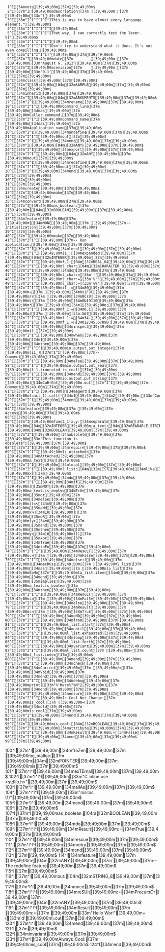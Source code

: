      1^I[34mnote[39;49;00m[37m[39;49;00m$
     2^I[37m^I[39;49;00mdescription[37m [39;49;00m:[37m [39;49;00m[33m"[[39;49;00m$
     3^I[33m^I^I^I^I^I^IThis is use to have almost every language element."[39;49;00m$
     4^I[33m^I^I^I^I^I^I[39;49;00m$
     5^I[33m^I^I^I^I^I^IThat way, I can correctly test the lexer. %]"[39;49;00m$
     6^I[33m^I^I^I^I^I^I[39;49;00m$
     7^I[33m^I^I^I^I^I^IDon't try to understand what it does. It's not even compilling.[39;49;00m$
     8^I[33m^I^I^I^I^I]"[39;49;00m[37m[39;49;00m$
     9^I[37m^I[39;49;00mdate[37m        [39;49;00m:[37m [39;49;00m[33m"August 6, 2013"[39;49;00m[37m[39;49;00m$
    10^I[37m^I[39;49;00mrevision[37m    [39;49;00m:[37m [39;49;00m[33m"0.1"[39;49;00m[37m[39;49;00m$
    11^I[37m[39;49;00m$
    12^I[34mclass[39;49;00m[37m[39;49;00m$
    13^I[37m^I[39;49;00m[04m[32mSAMPLE[39;49;00m[37m[39;49;00m$
    14^I[37m[39;49;00m$
    15^I[34minherit[39;49;00m[37m[39;49;00m$
    16^I[37m^I[39;49;00m[04m[32mARGUMENTS[39;49;00m[37m[39;49;00m$
    17^I[37m^I^I[39;49;00m[34mrename[39;49;00m[37m[39;49;00m$
    18^I[37m^I^I^I[39;49;00mCommand_line[37m [39;49;00m[34mas[39;49;00m[37m [39;49;00mCaller_command,[37m[39;49;00m$
    19^I[37m^I^I^I[39;49;00mcommand_name[37m [39;49;00m[34mas[39;49;00m[37m [39;49;00mApplication_name[37m[39;49;00m$
    20^I[37m^I^I[39;49;00m[34mundefine[39;49;00m[37m[39;49;00m$
    21^I[37m^I^I^I[39;49;00mout[37m[39;49;00m$
    22^I[37m^I^I[39;49;00m[34mend[39;49;00m[37m[39;49;00m$
    23^I[37m^I[39;49;00m[04m[32mANY[39;49;00m[37m[39;49;00m$
    24^I[37m^I^I[39;49;00m[34mexport[39;49;00m[37m[39;49;00m$
    25^I[37m^I^I^I[39;49;00m{[04m[32mANY[39;49;00m}[37m [39;49;00mout[37m[39;49;00m$
    26^I[37m^I^I[39;49;00m[34mredefine[39;49;00m[37m[39;49;00m$
    27^I[37m^I^I^I[39;49;00mout[37m[39;49;00m$
    28^I[37m^I^I[39;49;00m[34mend[39;49;00m[37m[39;49;00m$
    29^I[37m[39;49;00m$
    30^I[37m[39;49;00m$
    31^I[37m[39;49;00m$
    32^I[34mcreate[39;49;00m[37m[39;49;00m$
    33^I[37m^I[39;49;00mmake[37m[39;49;00m$
    34^I[37m[39;49;00m$
    35^I[34mconvert[39;49;00m[37m[39;49;00m$
    36^I[37m^I[39;49;00mas_boolean:[37m [39;49;00m{[04m[32mBOOLEAN[39;49;00m}[37m[39;49;00m$
    37^I[37m[39;49;00m$
    38^I[34mfeature[39;49;00m[37m [39;49;00m{[34mNONE[39;49;00m}[37m [39;49;00m[37m-- Initialization[39;49;00m[37m[39;49;00m$
    39^I[37m[39;49;00m$
    40^I[37m^I[39;49;00mmake[37m[39;49;00m$
    41^I[37m^I^I^I[39;49;00m[37m-- Run application.[39;49;00m[37m[39;49;00m$
    42^I[37m^I^I[39;49;00m[34mlocal[39;49;00m[37m[39;49;00m$
    43^I[37m^I^I^I[39;49;00mi1_:[34mexpanded[39;49;00m[37m [39;49;00m[04m[32mINTEGER[39;49;00m[37m[39;49;00m$
    44^I[37m^I^I^I[39;49;00mf_1:[04m[32mREAL_64[39;49;00m[37m[39;49;00m$
    45^I[37m^I^I^I[39;49;00ml_char:[04m[32mCHARACTER_8[39;49;00m[37m[39;49;00m$
    46^I[37m^I^I[39;49;00m[34mdo[39;49;00m[37m[39;49;00m$
    47^I[37m^I^I^I[39;49;00ml_char:=[33m'!'[39;49;00m[37m[39;49;00m$
    48^I[37m^I^I^I[39;49;00ml_char:=[33m'%''[39;49;00m[37m[39;49;00m$
    49^I[37m^I^I^I[39;49;00ml_char:=[33m'%%'[39;49;00m[37m[39;49;00m$
    50^I[37m^I^I^I[39;49;00mi1_:=[34m80[39;49;00m[37m [39;49;00m-[37m [39;49;00m[34m0x2F0C[39;49;00m[37m [39;49;00m//[37m [39;49;00m[34m0C70[39;49;00m[37m [39;49;00m\\[37m [39;49;00m[34m0b10110[39;49;00m[37m [39;49;00m*[37m [39;49;00m[34m1[39;49;00m;[37m[39;49;00m$
    51^I[37m^I^I^I[39;49;00mf_1:=[34m0.1[39;49;00m[37m [39;49;00m/[37m [39;49;00m[34m.567[39;49;00m[37m[39;49;00m$
    52^I[37m^I^I^I[39;49;00mf_1:=[34m34.[39;49;00m[37m[39;49;00m$
    53^I[37m^I^I^I[39;49;00mf_1:=[34m12345.67890[39;49;00m[37m[39;49;00m$
    54^I[37m^I^I^I[39;49;00m[34minspect[39;49;00m[37m [39;49;00mi1_[37m[39;49;00m$
    55^I[37m^I^I^I[39;49;00m[34mwhen[39;49;00m[37m [39;49;00m[34m1[39;49;00m[37m [39;49;00m[34mthen[39;49;00m[37m[39;49;00m$
    56^I[37m^I^I^I^I[39;49;00mio.output.put_integer[37m [39;49;00m(i1_)[37m^I^I[39;49;00m[37m-- Comment[39;49;00m[37m[39;49;00m$
    57^I[37m^I^I^I[39;49;00m[34melse[39;49;00m[37m[39;49;00m$
    58^I[37m^I^I^I^I[39;49;00mio.output.put_real[37m [39;49;00m(f_1.truncated_to_real)[37m[39;49;00m$
    59^I[37m^I^I^I[39;49;00m[34mend[39;49;00m[37m[39;49;00m$
    60^I[37m^I^I^I[39;49;00mio.output.put_string[37m [39;49;00m([34mCuRrEnt[39;49;00m.out)[37m^I^I[39;49;00m[37m-- Comment[39;49;00m[37m[39;49;00m$
    61^I[37m^I^I^I[39;49;00m([34magent[39;49;00m[37m [39;49;00mfunct_1).call([[34m1[39;49;00m,[34m2[39;49;00m,[33m"Coucou"[39;49;00m])[37m[39;49;00m$
    62^I[37m^I^I[39;49;00m[34mend[39;49;00m[37m[39;49;00m$
    63^I[37m[39;49;00m$
    64^I[34mfeature[39;49;00m[37m [39;49;00m[37m-- Access[39;49;00m[37m[39;49;00m$
    65^I[37m[39;49;00m$
    66^I[37m^I[39;49;00mfunct_1(x,y:[34mseparate[39;49;00m[37m [39;49;00m[04m[32mINTEGER[39;49;00m;a_text:[04m[32mREADABLE_STRING_GENERAL[39;49;00m):[34mdetachable[39;49;00m[37m [39;49;00m[04m[32mBOOLEAN[39;49;00m[37m[39;49;00m$
    67^I[37m^I^I[39;49;00m[34mobsolete[39;49;00m[37m [39;49;00m[33m"This function is obsolete"[39;49;00m[37m[39;49;00m$
    68^I[37m^I^I[39;49;00m[34mrequire[39;49;00m[37m[39;49;00m$
    69^I[37m^I^I^I[39;49;00mIs_Attached:[37m [39;49;00m[34mAttAched[39;49;00m[37m [39;49;00ma_text[37m[39;49;00m$
    70^I[37m^I^I[39;49;00m[34mlocal[39;49;00m[37m[39;49;00m$
    71^I[37m^I^I^I[39;49;00ml_list:[04m[32mLIST[39;49;00m[[34mlike[39;49;00m[37m [39;49;00mx][37m[39;49;00m$
    72^I[37m^I^I[39;49;00m[34mdo[39;49;00m[37m[39;49;00m$
    73^I[37m^I^I^I[39;49;00m[34mif[39;49;00m[37m [39;49;00m([35mNOT[39;49;00m[37m [39;49;00ma_text.is_empty=[34mTrUe[39;49;00m[37m [39;49;00m[35mor[39;49;00m[37m [39;49;00m[34melSe[39;49;00m[37m [39;49;00m((x<[34m0[39;49;00m[37m [39;49;00m[35maNd[39;49;00m[37m [39;49;00mx>[34m10[39;49;00m)[37m [39;49;00m[35moR[39;49;00m[37m [39;49;00m(y>[34m0[39;49;00m[37m [39;49;00m[35mand[39;49;00m[37m [39;49;00m[35mthen[39;49;00m[37m [39;49;00my<[34m10[39;49;00m)))[37m [39;49;00m[35mxor[39;49;00m[37m [39;49;00m[34mTrue[39;49;00m[37m [39;49;00m[34mthEn[39;49;00m[37m[39;49;00m$
    74^I[37m^I^I^I^I[39;49;00m[34mResuLT[39;49;00m[37m [39;49;00m:=[37m [39;49;00m[34mFalSe[39;49;00m[37m[39;49;00m$
    75^I[37m^I^I^I[39;49;00m[34melseif[39;49;00m[37m [39;49;00m([34macROss[39;49;00m[37m [39;49;00ml_list[37m [39;49;00m[34mas[39;49;00m[37m [39;49;00mla_list[37m [39;49;00mSoMe[37m^I[39;49;00mla_list.item<[34m0[39;49;00m[37m [39;49;00m[34mend[39;49;00m)[37m [39;49;00m[35mimplies[39;49;00m[37m [39;49;00ma_text.is_boolean[37m [39;49;00m[34mthen[39;49;00m[37m[39;49;00m$
    76^I[37m^I^I^I^I[39;49;00m[34mResuLT[39;49;00m[37m [39;49;00m:=[37m [39;49;00m[34mFalSe[39;49;00m[37m[39;49;00m$
    77^I[37m^I^I^I[39;49;00m[34melse[39;49;00m[37m[39;49;00m$
    78^I[37m^I^I^I^I[39;49;00m[34mResult[39;49;00m[37m [39;49;00m:=[37m [39;49;00m[34mTruE[39;49;00m[37m[39;49;00m$
    79^I[37m^I^I^I[39;49;00m[34meND[39;49;00m[37m[39;49;00m$
    80^I[37m^I^I^I[39;49;00m[34mfrom[39;49;00m[37m[39;49;00m$
    81^I[37m^I^I^I^I[39;49;00ml_list.start[37m[39;49;00m$
    82^I[37m^I^I^I[39;49;00m[34muntil[39;49;00m[37m[39;49;00m$
    83^I[37m^I^I^I^I[39;49;00ml_list.exhausted[37m[39;49;00m$
    84^I[37m^I^I^I[39;49;00m[34mloop[39;49;00m[37m[39;49;00m$
    85^I[37m^I^I^I^I[39;49;00ml_list.forth[37m[39;49;00m$
    86^I[37m^I^I^I[39;49;00m[34mvariant[39;49;00m[37m[39;49;00m$
    87^I[37m^I^I^I^I[39;49;00ml_list.count[37m [39;49;00m-[37m [39;49;00ml_list.index[37m[39;49;00m$
    88^I[37m^I^I^I[39;49;00m[34mend[39;49;00m[37m[39;49;00m$
    89^I[37m^I^I^I[39;49;00m[34mcheck[39;49;00m[37m [39;49;00m[34mCurrent[39;49;00m[37m [39;49;00m/=[37m [39;49;00m[34mVoid[39;49;00m[37m [39;49;00m[34mend[39;49;00m[37m[39;49;00m$
    90^I[37m^I^I^I[39;49;00m[34mdebug[39;49;00m[37m [39;49;00mprint([33m"%"Here%"%N"[39;49;00m)[37m [39;49;00m[34mend[39;49;00m[37m[39;49;00m$
    91^I[37m^I^I[39;49;00m[34mensure[39;49;00m[37m[39;49;00m$
    92^I[37m^I^I^I[39;49;00mIs_Cool_Not_Change:[37m [39;49;00mis_cool[37m [39;49;00m=[37m [39;49;00m[34mold[39;49;00m[37m [39;49;00mis_cool[37m[39;49;00m$
    93^I[37m^I^I[39;49;00m[34mend[39;49;00m[37m[39;49;00m$
    94^I[37m[39;49;00m$
    95^I[37m^I[39;49;00mis_cool:[04m[32mBOOLEAN[39;49;00m[37m[39;49;00m$
    96^I[37m^I^I[39;49;00m[34mattribute[39;49;00m[37m[39;49;00m$
    97^I[37m^I^I^I[39;49;00m[34mResult[39;49;00m:=[34mFalse[39;49;00m[37m[39;49;00m$
    98^I[37m^I^I[39;49;00m[34mend[39;49;00m[37m[39;49;00m$
    99^I[37m[39;49;00m$
   100^I[37m^I[39;49;00m[34mfroZen[39;49;00m[37m [39;49;00mc_malloc:[37m [39;49;00m[04m[32mPOINTER[39;49;00m[37m [39;49;00mis[37m[39;49;00m$
   101^I[37m^I^I[39;49;00m[34mexTErnal[39;49;00m[37m[39;49;00m$
   102^I[37m^I^I^I[39;49;00m[33m"C inline use <stdlib.h>"[39;49;00m[37m[39;49;00m$
   103^I[37m^I^I[39;49;00m[34malIAs[39;49;00m[37m[39;49;00m$
   104^I[37m^I^I^I[39;49;00m[33m"malloc (1)"[39;49;00m[37m[39;49;00m$
   105^I[37m^I^I[39;49;00m[34mend[39;49;00m[37m[39;49;00m$
   106^I[37m[39;49;00m$
   107^I[37m^I[39;49;00mas_boolean:[04m[32mBOOLEAN[39;49;00m[37m[39;49;00m$
   108^I[37m^I^I[39;49;00m[34mdo[39;49;00m[37m[39;49;00m$
   109^I[37m^I^I^I[39;49;00m[34mResult[39;49;00m:=[34mTrue[39;49;00m[37m[39;49;00m$
   110^I[37m^I^I[39;49;00m[34mrescue[39;49;00m[37m[39;49;00m$
   111^I[37m^I^I^I[39;49;00m[34mretry[39;49;00m[37m[39;49;00m$
   112^I[37m^I^I[39;49;00m[34mend[39;49;00m[37m[39;49;00m$
   113^I[37m[39;49;00m$
   114^I[34mfeature[39;49;00m[37m [39;49;00m{[04m[32mANY[39;49;00m}[37m [39;49;00m[37m-- The redefine feature[39;49;00m[37m[39;49;00m$
   115^I[37m[39;49;00m$
   116^I[37m^I[39;49;00mout:[04m[32mSTRING_8[39;49;00m[37m[39;49;00m$
   117^I[37m^I^I[39;49;00m[34monce[39;49;00m[37m[39;49;00m$
   118^I[37m^I^I^I[39;49;00m[34mreSUlt[39;49;00m:=[34mPrecursOr[39;49;00m[37m [39;49;00m{[04m[32mANY[39;49;00m}[37m[39;49;00m$
   119^I[37m^I^I^I[39;49;00m[34mResult[39;49;00m[37m [39;49;00m:=[37m [39;49;00m[33m"Hello Worl"[39;49;00m+([33m'd'[39;49;00m).out[37m[39;49;00m$
   120^I[37m^I^I[39;49;00m[34mend[39;49;00m[37m[39;49;00m$
   121^I[37m[39;49;00m$
   122^I[34minvariant[39;49;00m[37m[39;49;00m$
   123^I[37m^I[39;49;00mAlways_Cool:[37m [39;49;00mis_cool[37m[39;49;00m$
   124^I[34mend[39;49;00m$
